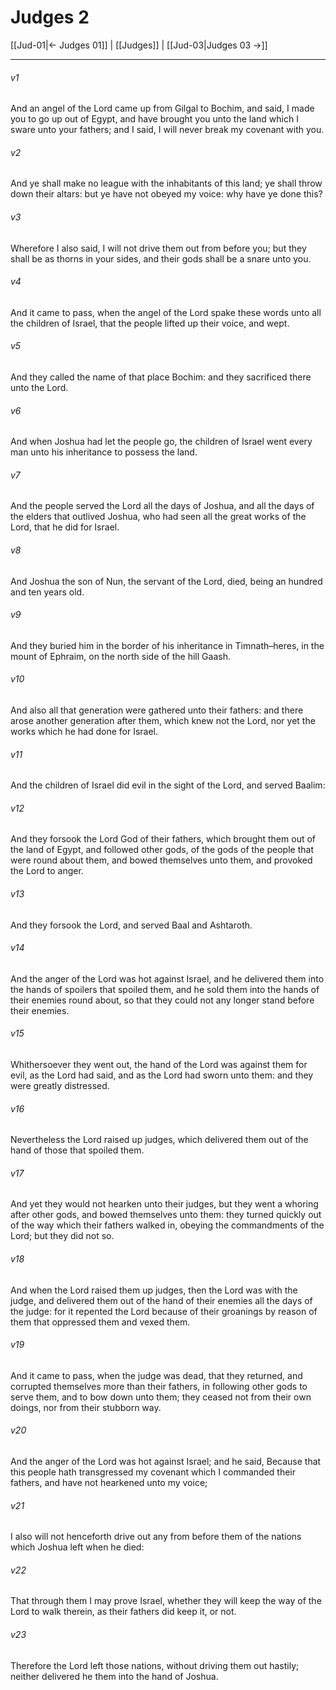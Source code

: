 # Judges 2

[[Jud-01|← Judges 01]] | [[Judges]] | [[Jud-03|Judges 03 →]]
***

###### v1
And an angel of the Lord came up from Gilgal to Bochim, and said, I made you to go up out of Egypt, and have brought you unto the land which I sware unto your fathers; and I said, I will never break my covenant with you.
###### v2
And ye shall make no league with the inhabitants of this land; ye shall throw down their altars: but ye have not obeyed my voice: why have ye done this?
###### v3
Wherefore I also said, I will not drive them out from before you; but they shall be as thorns in your sides, and their gods shall be a snare unto you.
###### v4
And it came to pass, when the angel of the Lord spake these words unto all the children of Israel, that the people lifted up their voice, and wept.
###### v5
And they called the name of that place Bochim: and they sacrificed there unto the Lord.
###### v6
And when Joshua had let the people go, the children of Israel went every man unto his inheritance to possess the land.
###### v7
And the people served the Lord all the days of Joshua, and all the days of the elders that outlived Joshua, who had seen all the great works of the Lord, that he did for Israel.
###### v8
And Joshua the son of Nun, the servant of the Lord, died, being an hundred and ten years old.
###### v9
And they buried him in the border of his inheritance in Timnath–heres, in the mount of Ephraim, on the north side of the hill Gaash.
###### v10
And also all that generation were gathered unto their fathers: and there arose another generation after them, which knew not the Lord, nor yet the works which he had done for Israel.
###### v11
And the children of Israel did evil in the sight of the Lord, and served Baalim:
###### v12
And they forsook the Lord God of their fathers, which brought them out of the land of Egypt, and followed other gods, of the gods of the people that were round about them, and bowed themselves unto them, and provoked the Lord to anger.
###### v13
And they forsook the Lord, and served Baal and Ashtaroth.
###### v14
And the anger of the Lord was hot against Israel, and he delivered them into the hands of spoilers that spoiled them, and he sold them into the hands of their enemies round about, so that they could not any longer stand before their enemies.
###### v15
Whithersoever they went out, the hand of the Lord was against them for evil, as the Lord had said, and as the Lord had sworn unto them: and they were greatly distressed.
###### v16
Nevertheless the Lord raised up judges, which delivered them out of the hand of those that spoiled them.
###### v17
And yet they would not hearken unto their judges, but they went a whoring after other gods, and bowed themselves unto them: they turned quickly out of the way which their fathers walked in, obeying the commandments of the Lord; but they did not so.
###### v18
And when the Lord raised them up judges, then the Lord was with the judge, and delivered them out of the hand of their enemies all the days of the judge: for it repented the Lord because of their groanings by reason of them that oppressed them and vexed them.
###### v19
And it came to pass, when the judge was dead, that they returned, and corrupted themselves more than their fathers, in following other gods to serve them, and to bow down unto them; they ceased not from their own doings, nor from their stubborn way.
###### v20
And the anger of the Lord was hot against Israel; and he said, Because that this people hath transgressed my covenant which I commanded their fathers, and have not hearkened unto my voice;
###### v21
I also will not henceforth drive out any from before them of the nations which Joshua left when he died:
###### v22
That through them I may prove Israel, whether they will keep the way of the Lord to walk therein, as their fathers did keep it, or not.
###### v23
Therefore the Lord left those nations, without driving them out hastily; neither delivered he them into the hand of Joshua. 
